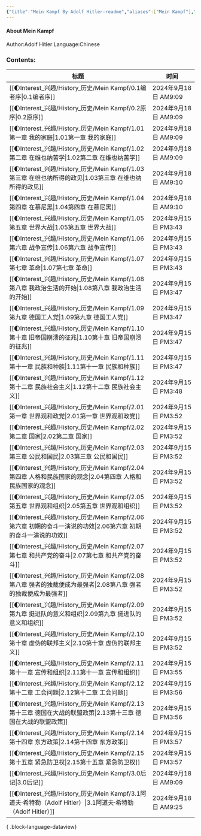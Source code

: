 ```yaml
---
{"title":"Mein Kampf By Adolf Hitler-readme","aliases":["Mein Kampf"],"tags":["Mein_Kampf","Recommend"],"dg-publish":true,"dg-note-icon":1,"permalink":"/🌓Interest_兴趣/History_历史/Mein Kampf/0.0Readme/","dgPassFrontmatter":true,"noteIcon":1,"created":"2024-09-02T08:00:01.848+08:00","updated":"2024-09-18T09:38:29.324+08:00"}
---
```


#### About Mein Kampf
Author:Adolf Hitler
Language:Chinese
### Contents:
| 标题                                                                                            | 时间                 |
| --------------------------------------------------------------------------------------------- | ------------------ |
| [[🌓Interest_兴趣/History_历史/Mein Kampf/0.1编者序\|0.1编者序]]                                     | 2024年9月18日 AM9:09  |
| [[🌓Interest_兴趣/History_历史/Mein Kampf/0.2原序\|0.2原序]]                                       | 2024年9月18日 AM9:09  |
| [[🌓Interest_兴趣/History_历史/Mein Kampf/1.01第一章 我的家庭\|1.01第一章 我的家庭]]                         | 2024年9月18日 AM9:09  |
| [[🌓Interest_兴趣/History_历史/Mein Kampf/1.02第二章 在维也纳苦学\|1.02第二章 在维也纳苦学]]                     | 2024年9月18日 AM9:09  |
| [[🌓Interest_兴趣/History_历史/Mein Kampf/1.03第三章 在维也纳所得的政见\|1.03第三章 在维也纳所得的政见]]               | 2024年9月18日 AM9:10  |
| [[🌓Interest_兴趣/History_历史/Mein Kampf/1.04第四章 在慕尼黑\|1.04第四章 在慕尼黑]]                         | 2024年9月18日 AM9:10  |
| [[🌓Interest_兴趣/History_历史/Mein Kampf/1.05第五章 世界大战\|1.05第五章 世界大战]]                         | 2024年9月15日 PM3:43  |
| [[🌓Interest_兴趣/History_历史/Mein Kampf/1.06第六章 战争宣传\|1.06第六章 战争宣传]]                         | 2024年9月15日 PM3:43  |
| [[🌓Interest_兴趣/History_历史/Mein Kampf/1.07第七章 革命\|1.07第七章 革命]]                             | 2024年9月15日 PM3:43  |
| [[🌓Interest_兴趣/History_历史/Mein Kampf/1.08第八章 我政治生活的开始\|1.08第八章 我政治生活的开始]]                 | 2024年9月15日 PM3:47  |
| [[🌓Interest_兴趣/History_历史/Mein Kampf/1.09第九章 德国工人党\|1.09第九章 德国工人党]]                       | 2024年9月15日 PM3:47  |
| [[🌓Interest_兴趣/History_历史/Mein Kampf/1.10第十章 旧帝国崩溃的征兆\|1.10第十章 旧帝国崩溃的征兆]]                 | 2024年9月15日 PM3:47  |
| [[🌓Interest_兴趣/History_历史/Mein Kampf/1.11第十一章 民族和种族\|1.11第十一章 民族和种族]]                     | 2024年9月15日 PM3:47  |
| [[🌓Interest_兴趣/History_历史/Mein Kampf/1.12第十二章 民族社会主义\|1.12第十二章 民族社会主义]]                   | 2024年9月15日 PM3:48  |
| [[🌓Interest_兴趣/History_历史/Mein Kampf/2.01第一章 世界观和政党\|2.01第一章 世界观和政党]]                     | 2024年9月15日 PM3:52  |
| [[🌓Interest_兴趣/History_历史/Mein Kampf/2.02第二章 国家\|2.02第二章 国家]]                             | 2024年9月15日 PM3:52  |
| [[🌓Interest_兴趣/History_历史/Mein Kampf/2.03第三章 公民和国民\|2.03第三章 公民和国民]]                       | 2024年9月15日 PM3:52  |
| [[🌓Interest_兴趣/History_历史/Mein Kampf/2.04第四章 人格和民族国家的观念\|2.04第四章 人格和民族国家的观念]]             | 2024年9月15日 PM3:52  |
| [[🌓Interest_兴趣/History_历史/Mein Kampf/2.05第五章 世界观和组织\|2.05第五章 世界观和组织]]                     | 2024年9月15日 PM3:52  |
| [[🌓Interest_兴趣/History_历史/Mein Kampf/2.06第六章 初期的奋斗一演说的功效\|2.06第六章 初期的奋斗一演说的功效]]           | 2024年9月15日 PM3:52  |
| [[🌓Interest_兴趣/History_历史/Mein Kampf/2.07第七章 和共产党的奋斗\|2.07第七章 和共产党的奋斗]]                   | 2024年9月15日 PM3:52  |
| [[🌓Interest_兴趣/History_历史/Mein Kampf/2.08第八章 强者的独裁便成为最强者\|2.08第八章 强者的独裁便成为最强者]]           | 2024年9月15日 PM3:52  |
| [[🌓Interest_兴趣/History_历史/Mein Kampf/2.09第九章 挺进队的意义和组织\|2.09第九章 挺进队的意义和组织]]               | 2024年9月15日 PM3:52  |
| [[🌓Interest_兴趣/History_历史/Mein Kampf/2.10第十章 虚伪的联邦主义\|2.10第十章 虚伪的联邦主义]]                   | 2024年9月15日 PM3:52  |
| [[🌓Interest_兴趣/History_历史/Mein Kampf/2.11第十一章 宣传和组织\|2.11第十一章 宣传和组织]]                     | 2024年9月15日 PM3:55  |
| [[🌓Interest_兴趣/History_历史/Mein Kampf/2.12第十二章 工会问题\|2.12第十二章 工会问题]]                       | 2024年9月15日 PM3:56  |
| [[🌓Interest_兴趣/History_历史/Mein Kampf/2.13第十三章 德国在大战的联盟政策\|2.13第十三章 德国在大战的联盟政策]]           | 2024年9月15日 PM3:56  |
| [[🌓Interest_兴趣/History_历史/Mein Kampf/2.14第十四章 东方政策\|2.14第十四章 东方政策]]                       | 2024年9月15日 PM3:57  |
| [[🌓Interest_兴趣/History_历史/Mein Kampf/2.15第十五章 紧急防卫权\|2.15第十五章 紧急防卫权]]                     | 2024年9月15日 PM3:57  |
| [[🌓Interest_兴趣/History_历史/Mein Kampf/3.0后记\|3.0后记]]                                       | 2024年9月18日 AM9:09  |
| [[🌓Interest_兴趣/History_历史/Mein Kampf/3.1阿道夫·希特勒（Adolf Hitler）\|3.1阿道夫·希特勒（Adolf Hitler）]] | 2024年9月18日 AM9:25  |

{ .block-language-dataview}

